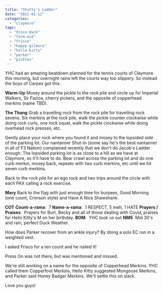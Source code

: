 ```yaml
---
title: "Shutty's Ladder"
date: "2021-01-12"
categories: 
  - "claymore"
tags: 
  - "disco-duck"
  - "farm-aid"
  - "frisco"
  - "happy-gilmore"
  - "hello-kitty"
  - "parker"
  - "pickles"
---
```


YHC had an amazing beatdown planned for the tennis courts of Claymore this morning, but overnight rains left the courts way too slippery. So instead the boys of Carpex got this.

**Warm-Up** Mosey around the pickle to the rock pile and circle up for Imperial Walkers, Sir Fazios, cherry pickers, and the opposite of copperhead merkins (name TBD).

**The Thang** Grab a travelling rock from the rock pile for travelling rock sevens. Six merkins at the rock pile, walk the pickle counter clockwise while doing rock curls, one rock squat, walk the pickle clockwise while doing overhead rock presses, etc.

Gently place your rock where you found it and mosey to the lopsided side of the parking lot. Our nantanner Shut-in (some say he's the best nantanner in all of F3 Nation) complained recently that we don't do Jacob's Ladder enough. The lopsided parking lot is as close to a hill as we have at Claymore, so it'll have to do. Bear crawl across the parking lot and do one curb merkin, mosey back, repeato with two curb merkins, etc until we hit seven curb merkins.

Back to the rock pile for an ego rock and two trips around the circle with each PAX calling a rock exercise.

**Mary** Back to the flag with just enough time for burpees, Good Morning (one count, Crimson style) and Have A Nice Shawshank.

**COT** **Count-a-rama**:  7 **Name-a-rama**:  1 RESPECT, 5 meh, 1 HATE **Prayers / Praises**:  Prayers for Burt, Becky and all of those dealing with Covid, praises for Hello Kitty's M on her birthday. **BOM**:  YHC took us out **NMS**  Mid 30's and rain, perfect Duck Weather.

How does Parker recover from an ankle injury? By doing a solo EC run in a weighted vest.

I asked Frisco for a ten count and he nailed it!

Press On was not there, but was mentioned and missed.

We're still working on a name for the opposite of Copperhead Merkins. YHC called them Copperfoot Merkins, Hello Kitty suggested Mongoose Merkins, and Parker said Honey Badger Merkins. We'll settle this on slack.

Love you guys!
